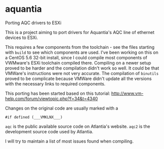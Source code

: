 # aquantia
Porting AQC drivers to ESXi

This is a project aiming to port drivers for Aquantia's AQC line of ethernet devices to ESXi.

This requires a few components from the toolchain - see the files starting with `build` to see which components are used. 
I've been working on this on a CentOS 5.6 32-bit install, since I could compile most components of VWMware's ESXi toolchain compiled there. Compiling on a newer setup proved to be harder and the compilation didn't work so well. It could be that VMWare's instructions were not very accurate. The compilation of `binutils` proved to be complicate because VMWare didn't update all the versions with the necessary links to required components.

This porting has been started based on this tutorial: http://www.vm-help.com/forum/viewtopic.php?f=34&t=4340

Changes on the original code are usually marked with a 
```
#if defined (___VMKLNX___)
```

`aqc` is the public available source code on Atlantia's website.
`aqc2` is the development source code used by Atlantia.

I will try to maintain a list of most issues found when compiling.
